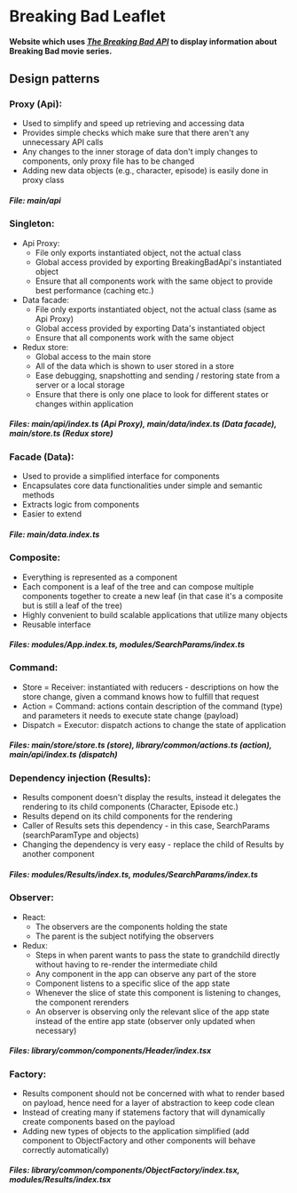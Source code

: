 # Breaking Bad Leaflet

#### Website which uses [_The Breaking Bad API_](https://breakingbadapi.com/) to display information about Breaking Bad movie series.

## Design patterns

### Proxy (Api):

- Used to simplify and speed up retrieving and accessing data
- Provides simple checks which make sure that there aren't any unnecessary API calls
- Any changes to the inner storage of data don't imply changes to components, only proxy file has to be changed
- Adding new data objects (e.g., character, episode) is easily done in proxy class

##### File: main/api

### Singleton:

- Api Proxy:
  - File only exports instantiated object, not the actual class
  - Global access provided by exporting BreakingBadApi's instantiated object
  - Ensure that all components work with the same object to provide best performance (caching etc.)
- Data facade:
  - File only exports instantiated object, not the actual class (same as Api Proxy)
  - Global access provided by exporting Data's instantiated object
  - Ensure that all components work with the same object
- Redux store:
  - Global access to the main store
  - All of the data which is shown to user stored in a store
  - Ease debugging, snapshotting and sending / restoring state from a server or a local storage
  - Ensure that there is only one place to look for different states or changes within application

##### Files: main/api/index.ts (Api Proxy), main/data/index.ts (Data facade), main/store.ts (Redux store)

### Facade (Data):

- Used to provide a simplified interface for components
- Encapsulates core data functionalities under simple and semantic methods
- Extracts logic from components
- Easier to extend

##### File: main/data.index.ts

### Composite:

- Everything is represented as a component
- Each component is a leaf of the tree and can compose multiple components together to create a new leaf (in that case it's a composite but is still a leaf of the tree)
- Highly convenient to build scalable applications that utilize many objects
- Reusable interface

##### Files: modules/App.index.ts, modules/SearchParams/index.ts

### Command:

- Store = Receiver: instantiated with reducers - descriptions on how the store change, given a command knows how to fulfill that request
- Action = Command: actions contain description of the command (type) and parameters it needs to execute state change (payload)
- Dispatch = Executor: dispatch actions to change the state of application

##### Files: main/store/store.ts (store), library/common/actions.ts (action), main/api/index.ts (dispatch)

### Dependency injection (Results):

- Results component doesn't display the results, instead it delegates the rendering to its child components (Character, Episode etc.)
- Results depend on its child components for the rendering
- Caller of Results sets this dependency - in this case, SearchParams (searchParamType and objects)
- Changing the dependency is very easy - replace the child of Results by another component

##### Files: modules/Results/index.ts, modules/SearchParams/index.ts

### Observer:

- React:
  - The observers are the components holding the state
  - The parent is the subject notifying the observers
- Redux:
  - Steps in when parent wants to pass the state to grandchild directly without having to re-render the intermediate child
  - Any component in the app can observe any part of the store
  - Component listens to a specific slice of the app state
  - Whenever the slice of state this component is listening to changes, the component rerenders
  - An observer is observing only the relevant slice of the app state instead of the entire app state (observer only updated when necessary)

##### Files: library/common/components/Header/index.tsx

### Factory:

- Results component should not be concerned with what to render based on payload, hence need for a layer of abstraction to keep code clean
- Instead of creating many if statemens factory that will dynamically create components based on the payload
- Adding new types of objects to the application simplified (add component to ObjectFactory and other components will behave correctly automatically)

##### Files: library/common/components/ObjectFactory/index.tsx, modules/Results/index.tsx

